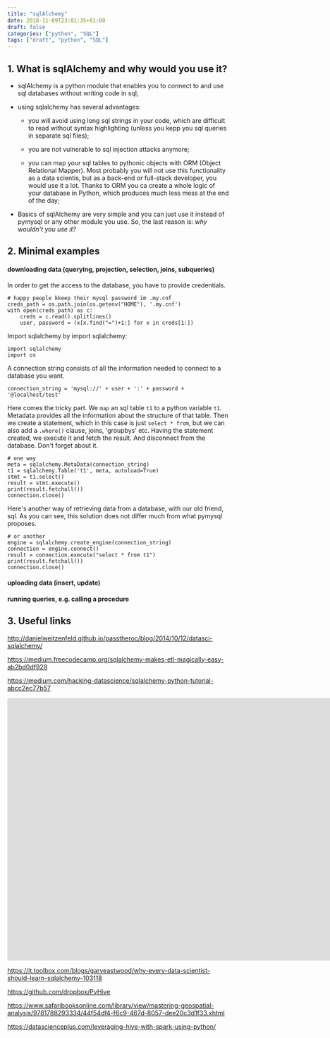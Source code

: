 ```yaml
---
title: "sqlAlchemy"
date: 2018-11-09T23:01:35+01:00
draft: false
categories: ["python", "SQL"]
tags: ["draft", "python", "SQL"]
---
```


## 1. What is sqlAlchemy and why would you use it?

* sqlAlchemy is a python module that enables you to connect to and use sql databases without writing code in sql;

* using sqlalchemy has several advantages: 

    * you will avoid using long sql strings in your code, which are difficult to read without syntax highlighting (unless you kepp you sql queries in separate sql files);

    * you are not vulnerable to sql injection attacks anymore;

    * you can map your sql tables to pythonic objects with ORM (Object Relational Mapper). Most probably you will not use this functionality as a data scientis, but as a back-end or full-stack developer, you would use it a lot. Thanks to ORM you ca create a whole logic of your database in Python, which produces much less mess at the end of the day;

* Basics of sqlAlchemy are very simple and you can just use it instead of pymysql or any other module you use. So, the last reason is: *why wouldn't you use it?*

## 2. Minimal examples

#### downloading data (querying, projection, selection, joins, subqueries)

In order to get the access to the database, you have to provide credentials.
```{python}
# happy people kkeep their mysql password im .my.cnf
creds_path = os.path.join(os.getenv("HOME"), '.my.cnf')
with open(creds_path) as c:
    creds = c.read().splitlines()
    user, password = (x[x.find("=")+1:] for x in creds[1:])
```

Import sqlalchemy by import sqlalchemy:
```{python}
import sqlalchemy
import os
```

A connection string consists of all the information needed to connect to a database you want.
```{python}
connection_string = 'mysql://' + user + ':' + password + '@localhost/test'
```

Here comes the tricky part. We `map` an sql table `t1` to a python variable `t1`. Metadata provides all the information about the structure of that table. Then we create a statement, which in this case is just `select * from`, but we can also add a `.where()` clause, joins, 'groupbys' etc. Having the statement created, we execute it and fetch the result. And disconnect from the database. Don't forget about it.
```{python}
# one way
meta = sqlalchemy.MetaData(connection_string)
t1 = sqlalchemy.Table('t1', meta, autoload=True)
stmt = t1.select()
result = stmt.execute()
print(result.fetchall())
connection.close()
```

Here's another way of retrieving data from a database, with our old friend, sql. As you can see, this solution does not differ much from what pymysql proposes.
```{python}
# or another
engine = sqlalchemy.create_engine(connection_string)
connection = engine.connect()
result = connection.execute("select * from t1")
print(result.fetchall())
connection.close()
```

#### uploading data (insert, update)

#### running queries, e.g. calling a procedure

## 3. Useful links

http://danielweitzenfeld.github.io/passtheroc/blog/2014/10/12/datasci-sqlalchemy/

https://medium.freecodecamp.org/sqlalchemy-makes-etl-magically-easy-ab2bd0df928

https://medium.com/hacking-datascience/sqlalchemy-python-tutorial-abcc2ec77b57

<iframe width="1620" height="595" src="https://www.youtube.com/embed/rTVDlBMaI7I" frameborder="0" allow="accelerometer; autoplay; encrypted-media; gyroscope; picture-in-picture" allowfullscreen></iframe>

https://it.toolbox.com/blogs/garyeastwood/why-every-data-scientist-should-learn-sqlalchemy-103118

https://github.com/dropbox/PyHive

https://www.safaribooksonline.com/library/view/mastering-geospatial-analysis/9781788293334/44f54df4-f6c9-467d-8057-dee20c3d1f33.xhtml

https://datascienceplus.com/leveraging-hive-with-spark-using-python/
